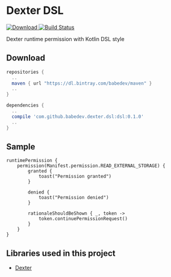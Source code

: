 # Dexter DSL
[![Download](https://api.bintray.com/packages/babedev/maven/Dexter-DSL/images/download.svg) ](https://bintray.com/babedev/maven/Dexter-DSL/_latestVersion)
[![Build Status](https://travis-ci.org/babedev/Dexter-DSL.svg?branch=master)](https://travis-ci.org/babedev/Dexter-DSL)

Dexter runtime permission with Kotlin DSL style

Download
--------
```gradle
repositories {
  ..
  maven { url "https://dl.bintray.com/babedev/maven" }
  ..
}

dependencies {
  ..
  compile 'com.github.babedev.dexter.dsl:dsl:0.1.0'
  ..
}
```

Sample
--------
```
runtimePermission {
    permission(Manifest.permission.READ_EXTERNAL_STORAGE) {
        granted {
            toast("Permission granted")
        }

        denied {
            toast("Permission denied")
        }

        rationaleShouldBeShown { _, token ->
            token.continuePermissionRequest()
        }
    }
}
```

Libraries used in this project
------------------------------

* [Dexter][1]

[1]: https://github.com/Karumi/Dexter